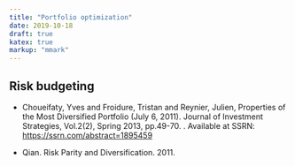 ```yaml
---
title: "Portfolio optimization"
date: 2019-10-18
draft: true
katex: true
markup: "mmark"
---
```




## Risk budgeting

* Choueifaty, Yves and Froidure, Tristan and Reynier, Julien, Properties of the Most Diversified Portfolio (July 6, 2011). Journal of Investment Strategies, Vol.2(2), Spring 2013, pp.49-70. . Available at SSRN: https://ssrn.com/abstract=1895459

* Qian. Risk Parity and Diversification. 2011.
